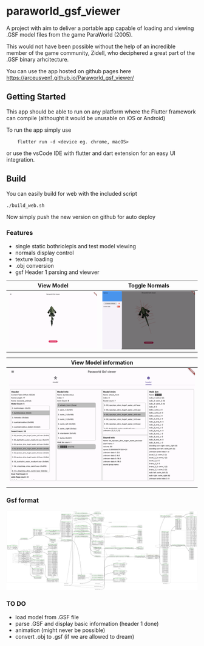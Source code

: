 # paraworld_gsf_viewer

A project with aim to deliver a portable app capable of loading and viewing 
.GSF model files from the game ParaWorld (2005).

This would not have been possible without the help of an incredible member of the game community, Zidell, who deciphered a great part of the .GSF binary arhcitecture.

You can use the app hosted on github pages here https://arceusven1.github.io/Paraworld_gsf_viewer/

## Getting Started

This app should be able to run on any platform where the Flutter framework can compile (althought it would be unusable on iOS or Android)

To run the app simply use 
```
    flutter run -d <device eg. chrome, macOS>
```

or use the vsCode IDE with flutter and dart extension for an easy UI integration.

## Build

You can easily build for web with the included script
```sh
./build_web.sh
```

Now simply push the new version on github for auto deploy
### Features

- single static bothriolepis and test model viewing
- normals display control
- texture loading
- .obj conversion
- gsf Header 1 parsing and viewver

| View Model                                         | Toggle Normals          |
| --------------------------------------------- | ---------------------- |
|![show3](./docs/screenshots/soft_capture3.png) | ![show2](./docs/screenshots/soft_capture2.png)

| View Model information                           |
|------------------------------------------------- |
| ![show4](./docs/screenshots/soft_capture_4.png)  |


### Gsf format

![gsfFormat](./docs/gsf/gsf_full.jpeg)

### TO DO

- load model from .GSF file
- parse .GSF and display basic information (header 1 done)
- animation (might never be possible)
- convert .obj to .gsf (if we are allowed to dream)

